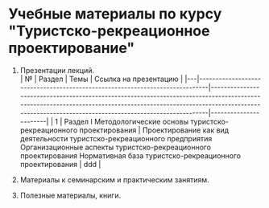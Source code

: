 # Учебные материалы по курсу "Туристско-рекреационное проектирование"  
1. Презентации лекций.   
| № | Раздел                                                                      | Темы                                                                                                                                                                                                                        | Ссылка на презентацию |
|---|-----------------------------------------------------------------------------|-----------------------------------------------------------------------------------------------------------------------------------------------------------------------------------------------------------------------------|-----------------------|
| 1 | Раздел  I   Методологические основы туристско-рекреационного проектирования | Проектирование как вид   деятельности      туристско-рекреационного предприятия      Организационные аспекты туристско-рекреационного проектирования      Нормативная база    туристско-рекреационного проектирования       |            ddd           |   
   
   
2.  Материалы к семинарским и практическим занятиям.  
3.  Полезные материалы, книги.
